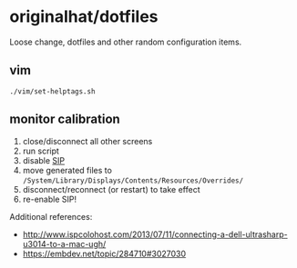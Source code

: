 # originalhat/dotfiles

Loose change, dotfiles and other random configuration items.

## vim

```
./vim/set-helptags.sh
```

## monitor calibration

1. close/disconnect all other screens
2. run script
3. disable [SIP](https://stackoverflow.com/a/31240418)
4. move generated files to `/System/Library/Displays/Contents/Resources/Overrides/`
5. disconnect/reconnect (or restart) to take effect
6. re-enable SIP!

Additional references:

- http://www.ispcolohost.com/2013/07/11/connecting-a-dell-ultrasharp-u3014-to-a-mac-ugh/
- https://embdev.net/topic/284710#3027030

